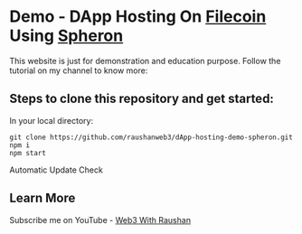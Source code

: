 # Demo - DApp Hosting On [Filecoin](https://filecoin.io/) Using [Spheron](https://spheron.network/)

This website is just for demonstration and education purpose. Follow the tutorial on my channel to know more:

## Steps to clone this repository and get started:

In your local directory:

```
git clone https://github.com/raushanweb3/dApp-hosting-demo-spheron.git
npm i
npm start

```

Automatic Update Check

## Learn More

Subscribe me on YouTube - [Web3 With Raushan](https://www.youtube.com/channel/UCMh1Fk_40eTljXX-SSrrccA)
